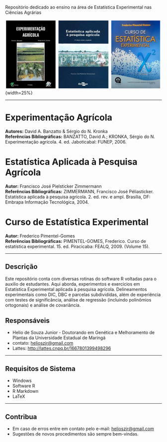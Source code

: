 Repositório dedicado ao ensino na área de Estatística Experimental nas Ciências Agrárias

![](estatistica.png){width=25%}

***
# Experimentação Agrícola  
**Autores:** David A. Banzatto & Sérgio do N. Kronka   
**Referências Bibliográficas:** BANZATTO, David A.; KRONKA, Sérgio do N. Experimentação agrícola. 4. ed. Jaboticabal: FUNEP, 2006.

# Estatística Aplicada à Pesquisa Agrícola  
**Autor:** Francisco José Pielsticker Zimmermann  
**Referências Bibliográficas:** ZIMMERMANN, Francisco José Péliasticker. Estatística aplicada à pesquisa agrícola. 2. ed. rev. e ampl. Brasília, DF: Embrapa Informação Tecnológica, 2004.

# Curso de Estatística Experimental  
**Autor:** Frederico Pimentel-Gomes  
**Referências Bibliográficas:** PIMENTEL-GOMES, Frederico. Curso de estatística experimental. 15. ed. Piracicaba: FEALQ, 2009. (Volume 15).

---

## Descrição

Este repositório conta com diversas rotinas do software R voltadas para o auxilio de estudantes. Aqui aborda, experimentos e exercicios em Estatística Experimental aplicada à pesquisa agrícola. Delineamentos experimentais como DIC, DBC e parcelas subdivididas, além de experiência com testes de significância, análise de regressão (incluindo polinômios ortogonais) e análise de covariância.

## Responsáveis

- Helio de Souza Junior - Doutorando em Genética e Melhoramento de Plantas da Universidade Estadual de Maringá 
- contato: helioszjr@gmail.com
- Lattes: http://lattes.cnpq.br/1667801399498296

***
## Requisitos de Sistema

- Windows
- Software R
- R Markdown
- LaTeX

***
## Contribua

- Em caso de erros entre em contato pelo e-mail: helioszjr@gmail.com
- Sugestões de novos procedimentos são sempre bem-vindas.

